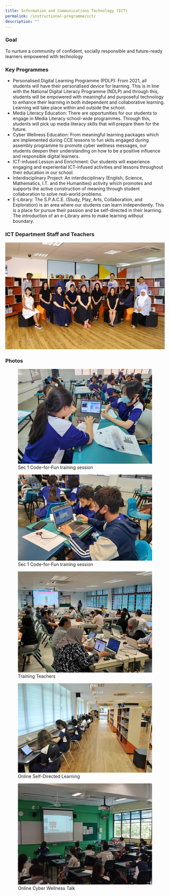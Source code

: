 ```yaml
---
title: Information and Communications Technology (ICT)
permalink: /instructional-programme/ict/
description: ""
---
```

### Goal

To nurture a community of confident, socially responsible and future-ready learners empowered with technology

### Key Programmes

* Personalised Digital Learning Programme (PDLP): From 2021, all students will have their personalised device for learning. This is in line with the National Digital Literacy Programme (NDLP) and through this, students will be empowered with meaningful and purposeful technology to enhance their learning in both independent and collaborative learning. Learning will take place within and outside the school.
* Media Literacy Education: There are opportunities for our students to engage in Media Literacy school-wide programmes. Through this, students will pick up media literacy skills that will prepare them for the future.
* Cyber Wellness Education: From meaningful learning packages which are implemented during CCE lessons to fun skits engaged during assembly programme to promote cyber wellness messages, our students deepen their understanding on how to be a positive influence and responsible digital learners.
* ICT-infused Lesson and Enrichment: Our students will experience engaging and experiential ICT-infused activities and lessons throughout their education in our school.
* Interdisciplinary Project: An interdisciplinary (English, Science, Mathematics, I.T. and the Humanities) activity which promotes and supports the active construction of meaning through student collaboration to solve real-world problems.
* E-Library: The S.P.A.C.E. (Study, Play, Arts, Collaboration, and Exploration) is an area where our students can learn independently. This is a place for pursue their passion and be self-directed in their learning. The introduction of an e-Library aims to make learning without boundary.


### ICT Department Staff and Teachers
  
![](/images/IP/ICT/ict_2023.png)


### Photos

<figure><img src="/images/IP/ICT/ICT-3.jpg"><figcaption>Sec 1 Code-for-Fun training session</figcaption></figure>

<figure><img src="/images/IP/ICT/ICT-4.jpg"><figcaption>Sec 1 Code-for-Fun training session</figcaption></figure>


<figure><img src="/images/IP/ICT/Nearpod%20Training.jpeg"><figcaption>Training Teachers</figcaption></figure>

<figure><img src="/images/IP/ICT/Photo_2-Online-Self-Directed-Learning.jpg"><figcaption>Online Self-Directed Learning</figcaption></figure>

<figure><img src="/images/IP/ICT/Photo_3-Online-Cyber-Wellness-Talk.jpg"><figcaption>Online Cyber Wellness Talk</figcaption></figure>